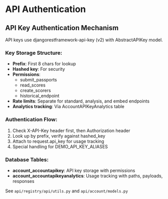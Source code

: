 # API Authentication

## API Key Authentication Mechanism

API keys use djangorestframework-api-key (v2) with AbstractAPIKey model.

### Key Storage Structure:
- **Prefix**: First 8 chars for lookup
- **Hashed key**: For security
- **Permissions**: 
  - submit_passports
  - read_scores
  - create_scorers
  - historical_endpoint
- **Rate limits**: Separate for standard, analysis, and embed endpoints
- **Analytics tracking**: Via AccountAPIKeyAnalytics table

### Authentication Flow:
1. Check X-API-Key header first, then Authorization header
2. Look up by prefix, verify against hashed_key
3. Attach to request.api_key for usage tracking
4. Special handling for DEMO_API_KEY_ALIASES

### Database Tables:
- **account_accountapikey**: API key storage with permissions
- **account_accountapikeyanalytics**: Usage tracking with paths, payloads, responses

See `api/registry/api/utils.py` and `api/account/models.py`